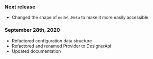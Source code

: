 ### Next release
- Changed the shape of `model.Meta` to make it more easily accessible

### September 28th, 2020
- Refactored configuration data structure
- Refactored and renamed Provider to DesignerApi
- Updated documentation

